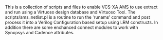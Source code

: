 This is a collection of scripts and files to enable VCS-XA AMS to use extract and run using a Virtuoso design database and Virtuoso Tool. The scripts/ams_netlist.pl is a routine to run the 'runams' command and post process it into a Verilog Configuration based setup using LRM constructs. In addition there are some enchanced connect modules to work with Synopsys and Cadence attributes. 
